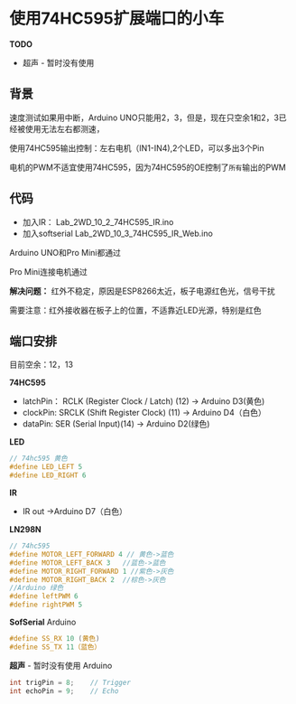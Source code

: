 # 使用74HC595扩展端口的小车

**TODO**

* 超声 - 暂时没有使用

## 背景

速度测试如果用中断，Arduino UNO只能用2，3，但是，现在只空余1和2，3已经被使用无法左右都测速，

使用74HC595输出控制：左右电机（IN1-IN4),2个LED，可以多出3个Pin

电机的PWM不适宜使用74HC595，因为74HC595的OE控制了`所有`输出的PWM


## 代码

* 加入IR： Lab_2WD_10_2_74HC595_IR.ino
* 加入softserial Lab_2WD_10_3_74HC595_IR_Web.ino

Arduino UNO和Pro Mini都通过 

Pro Mini连接电机通过

**解决问题：** 红外不稳定，原因是ESP8266太近，板子电源红色光，信号干扰 

需要注意：红外接收器在板子上的位置，不适靠近LED光源，特别是红色

## 端口安排

目前空余：12，13

**74HC595**

* latchPin： RCLK (Register Clock / Latch) (12) -> Arduino D3(黄色)
* clockPin: SRCLK (Shift Register Clock) (11)    -> Arduino D4（白色）
* dataPin: SER (Serial Input)(14)  -> Arduino D2(绿色)

**LED**

```c
// 74hc595 黄色
#define LED_LEFT 5 
#define LED_RIGHT 6
```

**IR**

* IR out ->Arduino D7（白色）

**LN298N**

```c
// 74hc595
#define MOTOR_LEFT_FORWARD 4 // 黄色->蓝色
#define MOTOR_LEFT_BACK 3   //蓝色->蓝色
#define MOTOR_RIGHT_FORWARD 1 //紫色->灰色
#define MOTOR_RIGHT_BACK 2  //棕色->灰色
//Arduino 绿色
#define leftPWM 6
#define rightPWM 5
```

**SofSerial**
Arduino

```c
#define SS_RX 10 (黄色)  
#define SS_TX 11（蓝色）
```

**超声** - 暂时没有使用
Arduino
```c
int trigPin = 8;    // Trigger
int echoPin = 9;    // Echo
```
